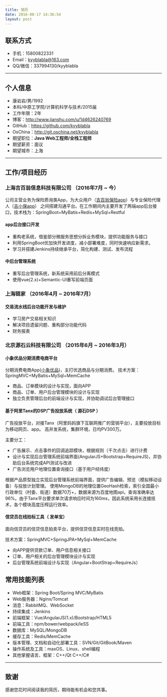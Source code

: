 ```yaml
---
title: 简历
date: 2016-08-17 14:36:54
layout: post
---
```

## 联系方式

- 手机：15800822331
- Email：kyyblabla@163.com
- QQ/微信：337994130/kyyblabla

---

## 个人信息
 - 康岩岩/男/1992 
 - 本科/中原工学院/计算机科学与技术/2015届
 - 工作年限：2年
 - 博客：http://www.jianshu.com/u/1d4626240769
 - GitHub：https://github.com/kyyblabla
 - OsChina：http://git.oschina.net/kyyblabla
 - 期望职位：**Java Web工程师/全栈工程师**
 - 期望薪资：面议
 - 期望城市：上海
 
---

## 工作/项目经历
### 上海吉百翁信息科技有限公司 （2016年7月 ~ 今）

公司主营业务为保险质询类App，为大众用户（[吉百翁保险app](https://itunes.apple.com/cn/app/%E5%90%89%E7%99%BE%E7%BF%81%E4%BF%9D%E9%99%A9/id1086449802)）与专业保险代理人（[吉小保app](https://itunes.apple.com/cn/app/%E5%90%89%E5%B0%8F%E4%BF%9D/id1157306685)）
之间搭建沟通平台。在工作期间内主要开发了两端app后台接口，技术栈为：SpringBoot+MyBatis+Redis+MySql+Restful

#### app后台接口开发
- 重构老系统，借鉴部分微服务思想分拆业务模块，提供功能服务与接口
- 利用SpringBoot优加快开发进度，减小部署难度，同时快速响应新需求。
- 学习并搭建Jenkins持续继承平台，简化构建、测试、发布流程

#### 中后台管理系统
- 重写后台管理系统，新系统采用前后分离模式
- 使用vue(2.x)+Semantic-UI重写前端页面

### 上海链家 （2016年4月 ~ 2016年7月）
#### 交易流水线后台功能开发与维护
- 学习房产交易相关知识
- 解决项目遗留问题、重构部分功能代码
- 财务报表

### 北京源石云科技有限公司 （2015年6月 ~ 2016年3月）

#### 小象优品分期消费电商平台

分期消费电商App([小象优品](https://itunes.apple.com/cn/app/小象优品极速版/id1188969021?mt=8))，主打优选商品与分期消费。
技术方案：SpringMVC+MyBatis+MySql+MemCache

- 商品、订单模块的设计与实现，面向APP
- 商品、订单、用户后台管理模块的设计与实现
- 独立负责管理后台的前端设计与实现，并协助调试后台管理接口

#### 基于阿里Tanx的DSP广告投放系统（ 源石DSP ）

广告投放平台，对接Tanx（阿里妈妈旗下互联网推广的营销平台），主要投放目标为移动网页、app。 高并发系统，集群环境，日均PV300万。

主要分工：

- 广告展示、点击事件的回调追踪模块，根据规则（千次点击）进行计费
- 设计与实现后台管理系统前端界面(AngularJS+Bootstrap+RequireJS)，并协助后台系统完成API测试与改进
- 广告浏览用户地理位置查询接口（基于用户经纬度）

根据产品原型独立实现后台管理系统前端界面，提供广告编辑、预览（模拟移动设备）与投放计划管理。
使用MongoDB的地理位置GeoHash检索，索引全国最小行政单位（村委、街道）数据70万+，数据来源为百度地图api，查询准确率达96%。由于Tanx平台要求单次请求响应时间为160ms，因此系统采用长连接技术，各个模块高度压榨运行效率。

#### 信贷员在线拍标工具（ 发单宝）

面向信贷员的信贷信息拍卖平台，提供信贷信息实时在线竞拍。

技术方案：SpringMVC+SpringJPA+MySql+MemCache

- 向APP提供贷款订单、用户信息相关接口
- 订单、用户相关的后台管理模块设计与实现
- 后台管理系统前端设计与实现（Angular+BootStrap+RequireJs）
 
## 常用技能列表

- Web框架：Spring Boot/Spring MVC/MyBatis
- Web服务器：Nginx/Tomcat
- 消息：RabbitMQ、WebSocket
- 持续集成：Jenkins
- 前端框架：Vue/AngularJS(1.x)/Bootstrap/HTML5
- 前端工具：npm/bower/webpack/leSS
- 数据库：MySQL/MongoDB
- 缓存工具：Redis/MemCache
- 版本管理、文档和自动化部署工具：SVN/Git/GitBook/Maven
- 操作系统及工具：maxOS、Linux、shell编程
- 其他掌握语言、框架：C++/Qt C++/C#

---

## 致谢

感谢您花时间阅读我的简历，期待能有机会和您共事。